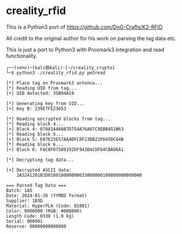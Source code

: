 # creality_rfid

This is a Python3 port of https://github.com/DnG-Crafts/K2-RFID

All credit to the original author for his work on parsing the tag data etc.

This is just a port to Python3 with Proxmark3 integration and read functionality.

```
┌──(venv)─(kali㉿kali)-[~/creality_crypto]
└─$ python3 ./creality_rfid.py pm3read                                                            

[*] Place tag on Proxmark3 antenna...
[*] Reading UID from tag...
[+] UID detected: 35B94A19

[*] Generating key from UID...
[+] Key B: 239E7FE23653

[*] Reading encrypted blocks from tag...
[*] Reading block 4...
[+] Block 4: 07881A468B7D754A76A07C9EBB452B63
[*] Reading block 5...
[+] Block 5: E07623E57AA4DFC8F23BB22F645DC64B
[*] Reading block 6...
[+] Block 6: FAC8F07509292DF943D4CDF64CBA06A1

[*] Decrypting tag data...

[+] Decrypted ASCII data:
    1A5241201B3D010010000000033000000100000000000000

=== Parsed Tag Data ===
Batch: 1A5
Date: 2024-01-20 (YYMDD format)
Supplier: 1B3D
Material: HyperPLA (Code: 01001)
Color: 0000000 (RGB: #000000)
Length Code: 0330 (1.0 kg)
Serial: 000001
Reserve: 00000000000000
```
